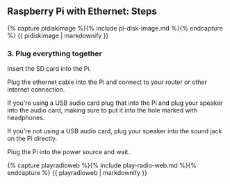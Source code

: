 Raspberry Pi with Ethernet: Steps
---

{% capture pidiskimage %}{% include pi-disk-image.md %}{% endcapture %}
  {{ pidiskimage | markdownify }}

### 3. Plug everything together

Insert the SD card into the Pi.

Plug the ethernet cable into the Pi and connect to your router or other internet connection.

If you're using a USB audio card plug that into the Pi and plug your speaker into the audio card, making sure to put it into the hole marked with headphones.

If you're not using a USB audio card, plug your speaker into the sound jack on the Pi directly.

Plug the Pi into the power source and wait.

{% capture playradioweb %}{% include play-radio-web.md %}{% endcapture %}
  {{ playradioweb | markdownify }}


<!--Raspberry Pi with Ethernet: troubleshooting-->


